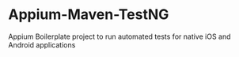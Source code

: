 # Appium-Maven-TestNG
Appium Boilerplate project to run automated tests for native iOS and Android applications
